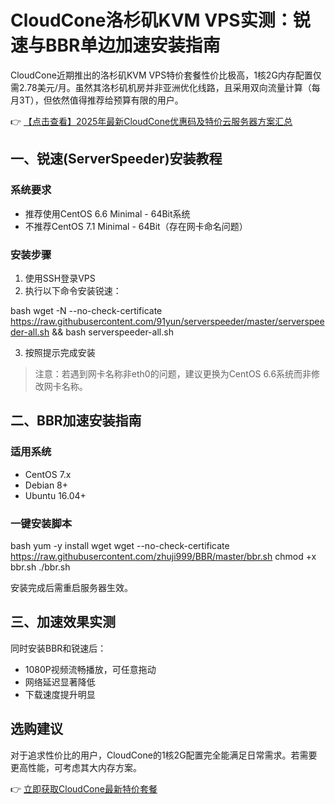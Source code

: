 # CloudCone洛杉矶KVM VPS实测：锐速与BBR单边加速安装指南

CloudCone近期推出的洛杉矶KVM VPS特价套餐性价比极高，1核2G内存配置仅需2.78美元/月。虽然其洛杉矶机房并非亚洲优化线路，且采用双向流量计算（每月3T），但依然值得推荐给预算有限的用户。

👉 [【点击查看】2025年最新CloudCone优惠码及特价云服务器方案汇总](https://bit.ly/Cloudcone)

## 一、锐速(ServerSpeeder)安装教程

### 系统要求
- 推荐使用CentOS 6.6 Minimal - 64Bit系统
- 不推荐CentOS 7.1 Minimal - 64Bit（存在网卡命名问题）

### 安装步骤
1. 使用SSH登录VPS
2. 执行以下命令安装锐速：

bash
wget -N --no-check-certificate https://raw.githubusercontent.com/91yun/serverspeeder/master/serverspeeder-all.sh && bash serverspeeder-all.sh

3. 按照提示完成安装

> 注意：若遇到网卡名称非eth0的问题，建议更换为CentOS 6.6系统而非修改网卡名称。

## 二、BBR加速安装指南

### 适用系统
- CentOS 7.x
- Debian 8+
- Ubuntu 16.04+

### 一键安装脚本
bash
yum -y install wget
wget --no-check-certificate https://raw.githubusercontent.com/zhuji999/BBR/master/bbr.sh
chmod +x bbr.sh
./bbr.sh

安装完成后需重启服务器生效。

## 三、加速效果实测

同时安装BBR和锐速后：
- 1080P视频流畅播放，可任意拖动
- 网络延迟显著降低
- 下载速度提升明显

## 选购建议

对于追求性价比的用户，CloudCone的1核2G配置完全能满足日常需求。若需要更高性能，可考虑其大内存方案。

👉 [立即获取CloudCone最新特价套餐](https://bit.ly/Cloudcone)